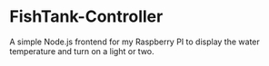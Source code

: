 # FishTank-Controller
A simple Node.js frontend for my Raspberry PI to display the water temperature and turn on a light or two.
